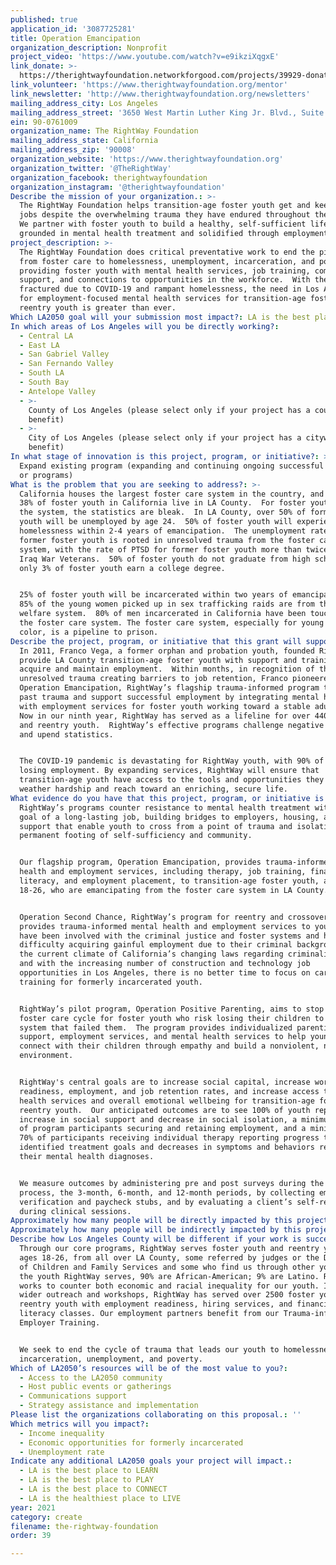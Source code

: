```yaml
---
published: true
application_id: '3087725281'
title: Operation Emancipation
organization_description: Nonprofit
project_video: 'https://www.youtube.com/watch?v=e9ikziXqgxE'
link_donate: >-
  https://therightwayfoundation.networkforgood.com/projects/39929-donate-to-rightway
link_volunteer: 'https://www.therightwayfoundation.org/mentor'
link_newsletter: 'http://www.therightwayfoundation.org/newsletters'
mailing_address_city: Los Angeles
mailing_address_street: '3650 West Martin Luther King Jr. Blvd., Suite 195'
ein: 90-0761009
organization_name: The RightWay Foundation
mailing_address_state: California
mailing_address_zip: '90008'
organization_website: 'https://www.therightwayfoundation.org'
organization_twitter: '@TheRightWay'
organization_facebook: therightwayfoundation
organization_instagram: '@therightwayfoundation'
Describe the mission of your organization.: >-
  The RightWay Foundation helps transition-age foster youth get and keep good
  jobs despite the overwhelming trauma they have endured throughout their lives.
  We partner with foster youth to build a healthy, self-sufficient life,
  grounded in mental health treatment and solidified through employment.  
project_description: >-
  The RightWay Foundation does critical preventative work to end the pipeline
  from foster care to homelessness, unemployment, incarceration, and poverty by
  providing foster youth with mental health services, job training, community
  support, and connections to opportunities in the workforce.  With the economy
  fractured due to COVID-19 and rampant homelessness, the need in Los Angeles
  for employment-focused mental health services for transition-age foster and
  reentry youth is greater than ever. 
Which LA2050 goal will your submission most impact?: LA is the best place to CREATE
In which areas of Los Angeles will you be directly working?:
  - Central LA
  - East LA
  - San Gabriel Valley
  - San Fernando Valley
  - South LA
  - South Bay
  - Antelope Valley
  - >-
    County of Los Angeles (please select only if your project has a countywide
    benefit)
  - >-
    City of Los Angeles (please select only if your project has a citywide
    benefit)
In what stage of innovation is this project, program, or initiative?: >-
  Expand existing program (expanding and continuing ongoing successful projects
  or programs)
What is the problem that you are seeking to address?: >-
  California houses the largest foster care system in the country, and more than
  38% of foster youth in California live in LA County.  For foster youth exiting
  the system, the statistics are bleak.  In LA County, over 50% of former foster
  youth will be unemployed by age 24.  50% of foster youth will experience
  homelessness within 2-4 years of emancipation.  The unemployment rate of
  former foster youth is rooted in unresolved trauma from the foster care
  system, with the rate of PTSD for former foster youth more than twice that of
  Iraq War Veterans.  50% of foster youth do not graduate from high school, and
  only 3% of foster youth earn a college degree.  


  25% of foster youth will be incarcerated within two years of emancipation. 
  85% of the young women picked up in sex trafficking raids are from the child
  welfare system.  80% of men incarcerated in California have been touched by
  the foster care system. The foster care system, especially for young boys of
  color, is a pipeline to prison. 
Describe the project, program, or initiative that this grant will support to address the problem identified.: >-
  In 2011, Franco Vega, a former orphan and probation youth, founded RightWay to
  provide LA County transition-age foster youth with support and training to
  acquire and maintain employment.  Within months, in recognition of the
  unresolved trauma creating barriers to job retention, Franco pioneered
  Operation Emancipation, RightWay’s flagship trauma-informed program to address
  past trauma and support successful employment by integrating mental health
  with employment services for foster youth working toward a stable adulthood. 
  Now in our ninth year, RightWay has served as a lifeline for over 440 foster
  and reentry youth.  RightWay’s effective programs challenge negative outcomes
  and upend statistics. 


  The COVID-19 pandemic is devastating for RightWay youth, with 90% of them
  losing employment. By expanding services, RightWay will ensure that
  transition-age youth have access to the tools and opportunities they need to
  weather hardship and reach toward an enriching, secure life.
What evidence do you have that this project, program, or initiative is or will be successful, and how will you define and measure success?: >-
  RightWay’s programs counter resistance to mental health treatment with the
  goal of a long-lasting job, building bridges to employers, housing, and
  support that enable youth to cross from a point of trauma and isolation to the
  permanent footing of self-sufficiency and community.  


  Our flagship program, Operation Emancipation, provides trauma-informed mental
  health and employment services, including therapy, job training, financial
  literacy, and employment placement, to transition-age foster youth, ages
  18-26, who are emancipating from the foster care system in LA County.


  Operation Second Chance, RightWay’s program for reentry and crossover youth,
  provides trauma-informed mental health and employment services to youth who
  have been involved with the criminal justice and foster systems and have
  difficulty acquiring gainful employment due to their criminal background.  In
  the current climate of California’s changing laws regarding criminalization
  and with the increasing number of construction and technology job
  opportunities in Los Angeles, there is no better time to focus on career-path
  training for formerly incarcerated youth.  


  RightWay’s pilot program, Operation Positive Parenting, aims to stop the
  foster care cycle for foster youth who risk losing their children to the very
  system that failed them.  The program provides individualized parenting
  support, employment services, and mental health services to help young parents
  connect with their children through empathy and build a nonviolent, nurturing
  environment.


  RightWay's central goals are to increase social capital, increase work
  readiness, employment, and job retention rates, and increase access to mental
  health services and overall emotional wellbeing for transition-age foster and
  reentry youth.  Our anticipated outcomes are to see 100% of youth reporting an
  increase in social support and decrease in social isolation, a minimum of 80%
  of program participants securing and retaining employment, and a minimum of
  70% of participants receiving individual therapy reporting progress toward
  identified treatment goals and decreases in symptoms and behaviors related to
  their mental health diagnoses.


  We measure outcomes by administering pre and post surveys during the intake
  process, the 3-month, 6-month, and 12-month periods, by collecting employment
  verification and paycheck stubs, and by evaluating a client’s self-reporting
  during clinical sessions.  
Approximately how many people will be directly impacted by this project, program, or initiative?: '125'
Approximately how many people will be indirectly impacted by this project, program, or initiative?: '500'
Describe how Los Angeles County will be different if your work is successful.: >-
  Through our core programs, RightWay serves foster youth and reentry youth,
  ages 18-26, from all over LA County, some referred by judges or the Department
  of Children and Family Services and some who find us through other youth. Of
  the youth RightWay serves, 90% are African-American; 9% are Latino. RightWay
  works to counter both economic and racial inequality for our youth. In our
  wider outreach and workshops, RightWay has served over 2500 foster youth and
  reentry youth with employment readiness, hiring services, and financial
  literacy classes. Our employment partners benefit from our Trauma-informed
  Employer Training. 


  We seek to end the cycle of trauma that leads our youth to homelessness,
  incarceration, unemployment, and poverty.
Which of LA2050’s resources will be of the most value to you?:
  - Access to the LA2050 community
  - Host public events or gatherings
  - Communications support
  - Strategy assistance and implementation
Please list the organizations collaborating on this proposal.: ''
Which metrics will you impact?:
  - Income inequality
  - Economic opportunities for formerly incarcerated
  - Unemployment rate
Indicate any additional LA2050 goals your project will impact.:
  - LA is the best place to LEARN
  - LA is the best place to PLAY
  - LA is the best place to CONNECT
  - LA is the healthiest place to LIVE
year: 2021
category: create
filename: the-rightway-foundation
order: 39

---
```

